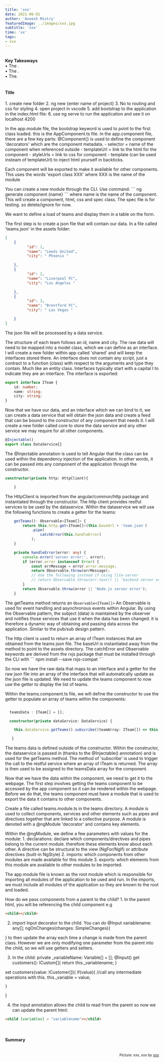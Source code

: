 ```yaml
---
title: 'xxx'
date: 2021-06-01
author: 'Aneesh Mistry'
featuredImage: ../images/xxx.jpg
subtitle: 'xxx'
time: 'xx'
tags:
- xxx
---
```

<br>
<strong>Key Takeaways</strong><br>
&#8226; The .<br>
&#8226; The .<br>
&#8226; The.<br>


<br>
<h4>Title</h4>
<p>
1. create new folder
2. ng new {enter name of project}
3. No to routing and css for styling
4. open project in vscode
5. add bootstrap to the application in the index.html file:
<link rel="stylesheet" href="https://maxcdn.bootstrapcdn.com/bootstrap/4.0.0/css/bootstrap.min.css" integrity="sha384-Gn5384xqQ1aoWXA+058RXPxPg6fy4IWvTNh0E263XmFcJlSAwiGgFAW/dAiS6JXm" crossorigin="anonymous">
6. use ng serve to run the application and see it on localhost 4200

</p>
<p>
In the app.module file, the bootstrap keyword is used to point to the first class loaded.
this is the AppComponent.ts file. 
In the app.component file, there are a few key parts:
@Component{} is used to define the component 'decorators' which are the component metadata.
- selector = name of the component when referenced outside
- templateUrl = link to the html for the component
- styleUrls = link to css for component
- template (can be used insteam of templateUrl) to inject html yourself in backticks. 

Each component will be exported to make it available for other components. This uses the words 'export class XXX' where XXX is the name of the module 
</p>
<p>
You can create a new module through the CLI. Use command:
```
ng generate component {name}
```
where name is the name of the component. This will create a component, html, css and spec class. The spec file is for testing. so delete/ignore for now. 

</p>
<p>
We want to define a load of teams and display them in a table on the form. 

The first step is to create a json file that will contain our data. In a file called 'teams.json' in the assets folder:
```json
[
    {
          "id": 1,
          "name": "Leeds United",
          "city": " Phoenix "

    },
    {
          "id": 2,
          "name": "Liverpool FC",
          "city": "Los Angeles "

    },
    {
          "id": 3,
          "name": "Brentford FC",
          "city": " Las Vegas "

    }
]

```

The json file will be processed by a data service. 

</p>
<p>
The structure of each team follows an id, name and city. The raw data will need to be mapped into a model class, which we can define as an interface. 
I will create a new folder within app called 'shared' and will keep the interfaces stored there. An interface does not contain any script, just a contract to a function (class) with respect to the arguments and type they contain. Much like an entity class. Interfaces typically start with a capital I to indicate they are an interface. The interface is exported: 

```ts
export interface ITeam {
    id: number;
    name: string;
    city: string;
}
```

</p>

<p>
Now that we have our data, and an interface which we can bind to it, we can create a data service that will obtain the json data and create a feed that can be bound to the constructor of any component that needs it. 
I will create a new folder called core to store the data service and any other service we may require for all other components. 
</p>
<p>

```typescript
@Injectable()
export class DataService{}
```

The @Injectable annotation is used to tell Angular that the class can be used within the dependency injection of the application. In other words, it can be passed into any component of the application through the constructor. 

```ts
constructor(private http: HttpClient){

    }
```
The HttpClient is imported from the angular/common/http package and instantiated through the constructor. The http client provides restful services to be used by the dataservice. 
Within the dataservice we will use the following functions to create a getter for the teams:

```ts
    getTeams(): Observable<ITeam[]> {
        return this.http.get<ITeam[]>(this.baseUrl + 'team.json')
            .pipe(
                catchError(this.handleError)
            );
    }

    private handleError(error: any) {
        console.error('server error:', error);
        if (error.error instanceof Error) {
            const errMessage = error.error.message;
            return Observable.throw(errMessage);
            // Use the following instead if using lite-server
            // return Observable.throw(err.text() || 'backend server error');
        }
        return Observable.throw(error || 'Node.js server error');
    }
```

The getTeams method returns an ```Observable<ITeam[]>``` An Observable is used for event handling and asynchronous events within Angular. By using the Observable pattern, the subject (data) is maintained by the observer and notifies those services that use it when the data has been changed. it is therefore a dynamic way of obtaining and passing data across the application. Similar to the pub/sub design pattern. 
</p>
<p>
The http client is used to return an array of ITeam instances that are obtained from the teams json file. The baseUrl is instantiated away from the method to point to the assets directory. The catchError and Observable keywords are derived from the rxjs package that must be installed through the CLI with 
```
npm install --save rxjs-compat
```
</p>
<p>
So now we have the raw data that maps to an interface and a getter for the raw json file into an array of the interface that will automatically update as the json file is updated. 
We need to update the teams component to now use the getter to display the list of teams. 
</p>
<p>
Within the teams.component.ts file, we will define the constructor to use the getter to populate an array of teams within the components:

```ts

  teamsData : ITeam[] = [];

  constructor(private dataService: DataService) {

    this.dataService.getTeams().subscribe((teamArray: ITeam[]) => this.teamsData = teamArray);

   }

```
The teams data is defined outside of the constructor.
Within the constructor, the dataservice is passed in (thanks to the @Injectable() annotation) and is used  for the getTeams method. 
The method of 'subscribe' is used to trigger the call to the restful service where an array of ITeam is returned. The array is then used to be assigned to the teamsData array for the component. 
</p>

<p>
Now that we have the data within the component, we need to get it to the webpage. 
The first step involves getting the teams component to be accessed by the app component so it can be rendered within the webpage. Before we do that, the teams component must have a module that is used to export the data it contains to other components. 
</p>
<p>
Create a file called teams.module.ts in the teams directory. 
A module is used to collect components, services and other elements such as pipes and directives together that are linked to a collective purpose. A module is denoted with a @ngModule 'decorator' and contains key elements.
</p>
<p>
Within the @ngModule, we define a few parameters with values for the module:
1. declarations: declare which components/directives and pipes belong to the current module. therefore these elements know about each other. A directive can be structural to the view (NgFor/NgIf) or attribute directives (built-in NgStyle)
2. imports: which components from other modules are made available for this module
3. exports: which elements from this module are available to other modules to be imported. 
</p>
<p>
The app.module file is known as the root module which is responsible for importing all modules of the application to be used and run. In the imports, we must include all modules of the application so they are known to the root and loaded. 
</p>
<p>

<p>
How do we pass components from a parent to the child?
1. In the parent html, you will be referencing the child component
e.g

```html
<child></child>
```
2. import Input decorator to the child. 
You can do @Input variablename: any[];
ngOnChanges(changes: SimpleChanges){

}
to then update the array each time a change is made from the parent class. 
However we are only modifying one parameter from the parent into the child, so we will use getters and setters. 

3. In the child: 
private _variableName: Variable[] = [];
@Input() get customers(): ICustom[]{
    return this._variablename;
}

set customers(value: ICustomer[]){
    if(value){
        //call any intermediate operations with this.
       this._variable = value;

    }
}

4. the input annotation allows the child to read from the parent
so now we can update the parent html:
```html
<child [variables] = "variablename"></child>
```
</p>
</p>
<br>
<h4>Summary</h4>
<p>


</p>

<br>
<small style="float: right;" >Picture: xxx, xxx by <a target="_blank" href="http">xxx</small></a><br>